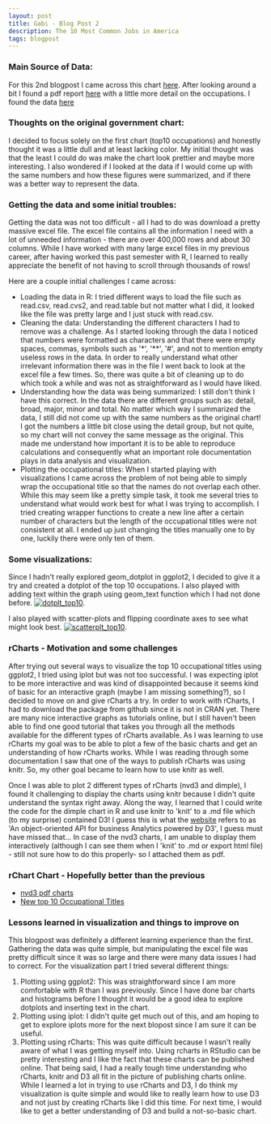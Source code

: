 ```yaml
---
layout: post
title: Gabi - Blog Post 2
description: The 10 Most Common Jobs in America
tags: blogpost
---
```


### Main Source of Data:
For this 2nd blogpost I came across this chart [here](http://www.businessinsider.com/most-popular-jobs-in-america-2014-4). After looking around a bit I found a pdf report [here](http://www.bls.gov/news.release/pdf/ocwage.pdf) with a little more detail on the occupations. I found the data 
[here](http://www.bls.gov/oes/#news)

### Thoughts on the original government chart:

I decided to focus solely on the first chart (top10 occupations) and honestly thought it was a little dull and at least lacking color. My initial thought was that the least I could do was make the chart look prettier and maybe more interesting. I also wondered if I looked at the data if I would come up with the same numbers and how these figures were summarized, and if there was a better way to represent the data.

### Getting the data and some initial troubles:

Getting the data was not too difficult - all I had to do was download a pretty massive excel file. The excel file contains all the information I need with a lot of unneeded information - there are over 400,000 rows and about 30 columns. While I have worked with many large excel files in my previous career, after having worked this past semester with R, I learned to really appreciate the benefit of not having to scroll through thousands of rows! 

Here are a couple initial challenges I came across:
* Loading the data in R: I tried different ways to load the file such as read.csv, read.cvs2, and read.table but not matter what I did, it looked like the file was pretty large and I just stuck with read.csv. 
* Cleaning the data: Understanding the different characters I had to remove was a challenge. As I started looking through the data I noticed that numbers were formatted as characters and that there were empty spaces, commas, symbols such as '*', '**', '#', and not to mention empty useless rows in the data. In order to really understand what other irrelevant information there was in the file I went back to look at the excel file a few times. So, there was quite a bit of cleaning up to do which took a while and was not as straightforward as I would have liked. 
* Understanding how the data was being summarized: I still don't think I have this correct. In the data there are different groups such as: detail, broad, major, minor and total. No matter which way I summarized the data, I still did not come up with the same numbers as the original chart! I got the numbers a little bit close using the detail group, but not quite, so my chart will not convey the same message as the original. This made me understand how important it is to be able to reproduce calculations and consequently what an important role documentation plays in data analysis and visualization.
* Plotting the occupational titles: When I started playing with visualizations I came across the problem of not being able to simply wrap the occupational title so that the names do not overlap each other. While this may seem like a pretty simple task, it took me several tries to understand what would work best for what I was trying to accomplish. I tried creating wrapper functions to create a new line after a certain number of characters but the length of the occupational titles were not consistent at all. I ended up just changing the titles manually one to by one, luckily there were only ten of them.

### Some visualizations:
Since I hadn't really explored geom_dotplot in ggplot2, I decided to give it a try and created a dotplot of the top 10 occupations. I also played with adding text within the graph using geom_text function which I had not done before.
[![dotplt_top10](http://Gabya06.github.io/edav/assets/gaby_assets/dotplt_top10.png)](http://Gabya06.github.io/edav/assets/gaby_assets/dotplt_top10.png).

I also played with scatter-plots and flipping coordinate axes to see what might look best. 
[![scatterplt_top10](http://Gabya06.github.io/edav/assets/gaby_assets/scatterplt_top10.png)](http://Gabya06.github.io/edav/assets/gaby_assets/scatterplt_top10.png).


### rCharts - Motivation and some challenges
After trying out several ways to visualize the top 10 occupational titles using ggplot2, I tried using iplot but was not too successful. I was expecting iplot to be more interactive and was kind of disappointed because it seems kind of basic for an interactive graph (maybe I am missing something?), so I decided to move on and give rCharts a try.
In order to work with rCharts, I had to download the package from github since it is not in CRAN yet. There are many nice interactive graphs as tutorials online, but I still haven't been able to find one good tutorial that takes you through all the methods available for the different types of rCharts available. As I was learning to use rCharts my goal was to be able to plot a few of the basic charts and get an understanding of how rCharts works. While I was reading through some documentation I saw that one of the ways to publish rCharts was using knitr. So, my other goal became to learn how to use knitr as well. 

Once I was able to plot 2 different types of rCharts (nvd3 and dimple), I found it challenging to display the charts using knitr because I didn't quite understand the syntax right away. Along the way, I learned that I could write the code for the dimple chart in R and use knitr to 'knit' to a .md file which (to my surprise) contained D3! I guess this is what the [website](http://dimplejs.org/) refers to as 'An object-oriented API for business Analytics powered by D3', I guess must have missed that... 
In case of the nvd3 charts, I am unable to display them interactively (although I can see them when I 'knit' to .md or export html file) - still not sure how to do this properly- so I attached them as pdf.

### rChart Chart - Hopefully better than the previous
-  [nvd3 pdf charts](http://Gabya06.github.io/edav/assets/gaby_assets/nvd3.pdf)
-  [New top 10 Occupational Titles](http://Gabya06.github.io/edav/assets/gaby_assets/dimpled3.html)

### Lessons learned in visualization and things to improve on
This blogpost was definitely a different learning experience than the first. Gathering the data was quite simple, but manipulating the excel file was pretty difficult since it was so large and there were many data issues I had to correct. For the visualization part I tried several different things:
1) Plotting using ggplot2: This was straightforward since I am more comfortable with R than I was previously. Since I have done bar charts and histograms before I thought it would be a good idea to explore dotplots and inserting text in the chart.
2) Plotting using iplot: I didn't quite get much out of this, and am hoping to get to explore iplots more for the next blopost since I am sure it can be useful.
3) Plotting using rCharts: This was quite difficult because I wasn't really aware of what I was getting myself into. Using rcharts in RStudio can be pretty interesting and I like the fact that these charts can be published online. That being said, I had a really tough time understanding who rCharts, knitr and D3 all fit in the picture of publishing charts online.  
While I learned a lot in trying to use rCharts and D3, I do think my visualization is quite simple and would like to really learn how to use D3 and not just by creating rCharts like I did this time. For next time, I would like to get a better understanding of D3 and build a not-so-basic chart. 
